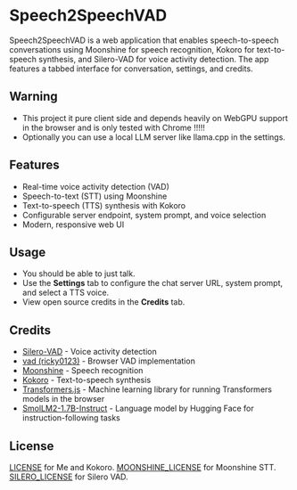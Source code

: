 # Speech2SpeechVAD

Speech2SpeechVAD is a web application that enables speech-to-speech conversations using Moonshine for speech recognition, Kokoro for text-to-speech synthesis, and Silero-VAD for voice activity detection. The app features a tabbed interface for conversation, settings, and credits.

## Warning
- This project it pure client side and depends heavily on WebGPU support in the browser and is only tested with Chrome !!!!!
- Optionally you can use a local LLM server like llama.cpp in the settings.

## Features
- Real-time voice activity detection (VAD)
- Speech-to-text (STT) using Moonshine
- Text-to-speech (TTS) synthesis with Kokoro
- Configurable server endpoint, system prompt, and voice selection
- Modern, responsive web UI

## Usage
- You should be able to just talk.
- Use the **Settings** tab to configure the chat server URL, system prompt, and select a TTS voice.
- View open source credits in the **Credits** tab.

## Credits
- [Silero-VAD](https://github.com/snakers4/silero-vad) - Voice activity detection
- [vad (ricky0123)](https://github.com/ricky0123/vad) - Browser VAD implementation
- [Moonshine](https://github.com/usefulsensors/moonshine) - Speech recognition
- [Kokoro](https://github.com/hexgrad/kokoro) - Text-to-speech synthesis
- [Transformers.js](https://github.com/huggingface/transformers.js) - Machine learning library for running Transformers models in the browser
- [SmolLM2-1.7B-Instruct](https://huggingface.co/HuggingFaceTB/SmolLM2-1.7B-Instruct) - Language model by Hugging Face for instruction-following tasks

## License
[LICENSE](LICENSE) for Me and Kokoro.
[MOONSHINE_LICENSE](MOONSHINE_LICENSE) for Moonshine STT.
[SILERO_LICENSE](SILERO_LICENSE) for Silero VAD.
